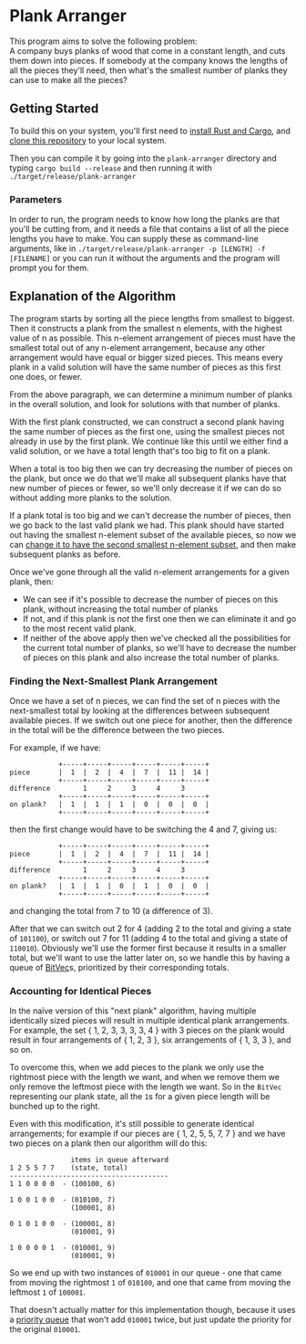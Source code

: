 # Plank Arranger
This program aims to solve the following problem:<br/>
A company buys planks of wood that come in a constant length, and cuts them
down into pieces.
If somebody at the company knows the lengths of all the pieces they'll
need, then what's the smallest number of planks they can use to make all
the pieces?

## Getting Started
To build this on your system, you'll first need to [install Rust and Cargo](https://doc.rust-lang.org/cargo/getting-started/installation.html), and [clone this repository](https://git-scm.com/book/en/v2/Git-Basics-Getting-a-Git-Repository)
to your local system.

Then you can compile it by going into the `plank-arranger` directory and
typing ```cargo build --release``` and then running it with
```./target/release/plank-arranger```

### Parameters
In order to run, the program needs to know how long the planks are that you'll
be cutting from, and it needs a file that contains a list of all the piece
lengths you have to make.
You can supply these as command-line arguments, like in
```./target/release/plank-arranger -p [LENGTH] -f [FILENAME]```
or you can run it without the arguments and the program will prompt you for
them.

## Explanation of the Algorithm
The program starts by sorting all the piece lengths from smallest to biggest.
Then it constructs a plank from the smallest n elements, with the highest
value of n as possible.
This n-element arrangement of pieces must have the smallest total out of
any n-element arrangement, because any other arrangement would have
equal or bigger sized pieces.
This means every plank in a valid solution will have the same number of
pieces as this first one does, or fewer.

From the above paragraph, we can determine a minimum number of planks in
the overall solution, and look for solutions with that number of planks.

With the first plank constructed, we can construct a second plank
having the same number of pieces as the first one, using the smallest pieces
not already in use by the first plank.
We continue like this until we either find a valid solution, or we have a total
length that's too big to fit on a plank.

When a total is too big then we can try decreasing the number of pieces on
the plank, but once we do that we'll make all subsequent planks have that
new number of pieces or fewer, so we'll only decrease it if we can do so
without adding more planks to the solution.

If a plank total is too big and we can't decrease the number of pieces, then
we go back to the last valid plank we had.
This plank should have started out having the smallest n-element subset of
the available pieces, so now we can
[change it to have the second smallest n-element subset](#finding-the-next-smallest-plank-arrangement),
and then make subsequent planks as before.

Once we've gone through all the valid n-element arrangements for a given plank,
then:
- We can see if it's possible to decrease the number of pieces on
this plank, without increasing the total number of planks
- If not, and if this plank is *not* the first one then we can eliminate it
and go to the most recent valid plank.
- If neither of the above apply then we've checked all the possibilities for
the current total number of planks, so we'll have to decrease the number of
pieces on this plank and also increase the total number of planks.

### Finding the Next-Smallest Plank Arrangement
Once we have a set of n pieces, we can find the set of n pieces with the
next-smallest total by looking at the differences between subsequent
available pieces.
If we switch out one piece for another, then the difference in the total
will be the difference between the two pieces.

For example, if we have:
```
            +-----+-----+-----+-----+-----+-----+
piece 	    |  1  |  2  |  4  |  7  |  11 |  14 |
            +-----+-----+-----+-----+-----+-----+
difference        1     2     3     4     3
            +-----+-----+-----+-----+-----+-----+
on plank?   |  1  |  1  |  1  |  0  |  0  |  0  |
            +-----+-----+-----+-----+-----+-----+
```
then the first change would have to be switching the 4 and 7, giving us:
```
            +-----+-----+-----+-----+-----+-----+
piece 	    |  1  |  2  |  4  |  7  |  11 |  14 |
            +-----+-----+-----+-----+-----+-----+
difference        1     2     3     4     3
            +-----+-----+-----+-----+-----+-----+
on plank?   |  1  |  1  |  0  |  1  |  0  |  0  |
            +-----+-----+-----+-----+-----+-----+
```
and changing the total from 7 to 10 (a difference of 3).

After that we can switch out 2 for 4 (adding 2 to the total and giving a state
of `101100`), or switch out 7 for 11 (adding 4 to the total and giving a state
of `110010`).
Obviously we'll use the former first because it results in a smaller total, but
we'll want to use the latter later on, so we handle this by having a queue
of [BitVec](https://docs.rs/bitvec/0.14.0/bitvec/vec/struct.BitVec.html)s,
prioritized by their corresponding totals.

### Accounting for Identical Pieces

In the naïve version of this "next plank" algorithm, having multiple identically
sized pieces will result in multiple identical plank arrangements.
For example, the set { 1, 2, 3, 3, 3, 3, 4 } with 3 pieces on the plank
would result in four arrangements of { 1, 2, 3 }, six arrangements of
{ 1, 3, 3 }, and so on.

To overcome this, when we add pieces to the plank we only use the rightmost
piece with the length we want, and when we remove them we only remove the
leftmost piece with the length we want.
So in the `BitVec` representing our plank state, all the `1`s for a given piece
length will be bunched up to the right.

Even with this modification, it's still possible to generate identical
arrangements; for example if our pieces are { 1, 2, 5, 5, 7, 7 } and we
have two pieces on a plank then our algorithm will do this:
```
               items in queue afterward
1 2 5 5 7 7    (state, total)
---------------------------------------
1 1 0 0 0 0  - (100100, 6)

1 0 0 1 0 0  - (010100, 7)
               (100001, 8)

0 1 0 1 0 0  - (100001, 8)
               (010001, 9)

1 0 0 0 0 1  - (010001, 9)
               (010001, 9)
```
So we end up with two instances of `010001` in our queue - one that came from
moving the rightmost `1` of `010100`, and one that came from moving the
leftmost `1` of `100001`.

That doesn't actually matter for this implementation though, because it uses a
[priority queue](https://docs.rs/priority-queue/0.6.0/priority_queue/struct.PriorityQueue.html#method.push)
that won't add `010001` twice, but just update the priority for the original
`010001`.